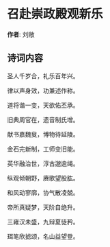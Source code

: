 # 召赴崇政殿观新乐

**作者**: 刘敞

## 诗词内容

圣人千岁合，礼乐百年兴。

律以声身效，功兼述作称。

道将谐一变，天欲佑丕承。

旧典周官在，遗音制氏增。

献书嘉魏叟，博物待延陵。

金石完新制，工师变旧能。

英华融治世，淳古邈逾绳。

纵观倾朝野，赓歌望股肱。

和风动寥廓，协气散凌兢。

帝所真疑梦，天阶自绝升。

三雍汉未盛，九辩夏徒矜。

珥笔欣摅颂，名山益望登。

